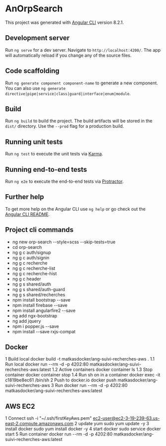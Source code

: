 # AnOrpSearch

This project was generated with [Angular CLI](https://github.com/angular/angular-cli) version 8.2.1.

## Development server

Run `ng serve` for a dev server. Navigate to `http://localhost:4200/`. The app will automatically reload if you change any of the source files.

## Code scaffolding

Run `ng generate component component-name` to generate a new component. You can also use `ng generate directive|pipe|service|class|guard|interface|enum|module`.

## Build

Run `ng build` to build the project. The build artifacts will be stored in the `dist/` directory. Use the `--prod` flag for a production build.

## Running unit tests

Run `ng test` to execute the unit tests via [Karma](https://karma-runner.github.io).

## Running end-to-end tests

Run `ng e2e` to execute the end-to-end tests via [Protractor](http://www.protractortest.org/).

## Further help

To get more help on the Angular CLI use `ng help` or go check out the [Angular CLI README](https://github.com/angular/angular-cli/blob/master/README.md).

## Project cli commands

- ng new orp-search --style=scss --skip-tests=true
- cd orp-search
- ng g c auth/signup
- ng g c auth/signin
- ng g c recherche
- ng g c recherche-list
- ng g c recherche-hist
- ng g c header
- ng g s shared/auth
- ng g s shared/auth-guard
- ng g s shared/recherches
- npm install bootstrap --save
- npm install firebase --save
- npm install angularfire2 --save
- ng add ngx-bootstrap
- ng add jquery
- npm i popper.js --save
- npm install --save rxjs-compat 

## Docker

1 Build local
docker build -t matkasdocker/ang-suivi-recherches-aws .
1.1 Run local
docker run --rm -d -p 4202:80 matkasdocker/ang-suivi-recherches-aws:latest
1.2 Active containers
docker container ls
1.3 Stop container
docker container stop <container id>
1.4 Run sh on in a container
docker exec -it c1819be8ec61 /bin/sh
2 Push to docker.io
docker push matkasdocker/ang-suivi-recherches-aws
3 Run
docker run --rm -d -p 4202:80 matkasdocker/ang-suivi-recherches-aws:latest

## AWS EC2
1 Connect
ssh -i "~/.ssh/firstKeyAws.pem" ec2-user@ec2-3-19-239-63.us-east-2.compute.amazonaws.com
2 update yum
sudo yum update -y
3 install docker
sudo yum install docker -y
4 start docker
sudo service docker start
5 Run container
docker run --rm -d -p 4202:80 matkasdocker/ang-suivi-recherches-aws:latest
